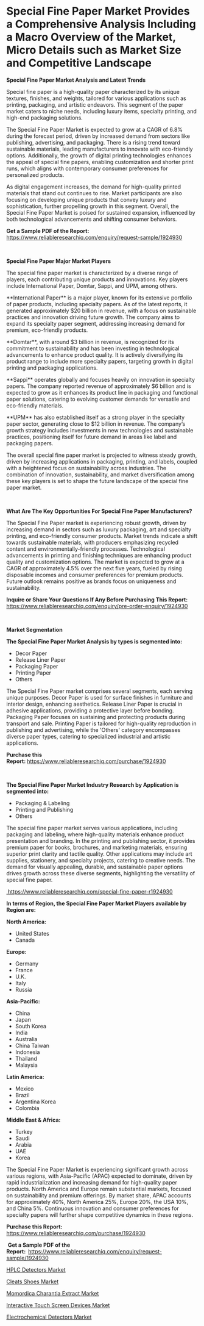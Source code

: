 <p><h1>Special Fine Paper Market Provides a Comprehensive Analysis Including a Macro Overview of the Market, Micro Details such as Market Size and Competitive Landscape</h1></p><p><strong>Special Fine Paper Market Analysis and Latest Trends</strong></p>
<p><p>Special fine paper is a high-quality paper characterized by its unique textures, finishes, and weights, tailored for various applications such as printing, packaging, and artistic endeavors. This segment of the paper market caters to niche needs, including luxury items, specialty printing, and high-end packaging solutions. </p><p>The Special Fine Paper Market is expected to grow at a CAGR of 6.8% during the forecast period, driven by increased demand from sectors like publishing, advertising, and packaging. There is a rising trend toward sustainable materials, leading manufacturers to innovate with eco-friendly options. Additionally, the growth of digital printing technologies enhances the appeal of special fine papers, enabling customization and shorter print runs, which aligns with contemporary consumer preferences for personalized products. </p><p>As digital engagement increases, the demand for high-quality printed materials that stand out continues to rise. Market participants are also focusing on developing unique products that convey luxury and sophistication, further propelling growth in this segment. Overall, the Special Fine Paper Market is poised for sustained expansion, influenced by both technological advancements and shifting consumer behaviors.</p></p>
<p><strong>Get a Sample PDF of the Report:&nbsp;</strong> <a href="https://www.reliableresearchiq.com/enquiry/request-sample/1924930?utm_campaign=1117&utm_medium=2&utm_source=Github&utm_content=ia&utm_term=24102024&utm_id=special-fine-paper">https://www.reliableresearchiq.com/enquiry/request-sample/1924930</a></p>
<p>&nbsp;</p>
<p><strong>Special Fine Paper Major Market Players</strong></p>
<p><p>The special fine paper market is characterized by a diverse range of players, each contributing unique products and innovations. Key players include International Paper, Domtar, Sappi, and UPM, among others.</p><p>**International Paper** is a major player, known for its extensive portfolio of paper products, including specialty papers. As of the latest reports, it generated approximately $20 billion in revenue, with a focus on sustainable practices and innovation driving future growth. The company aims to expand its specialty paper segment, addressing increasing demand for premium, eco-friendly products.</p><p>**Domtar**, with around $3 billion in revenue, is recognized for its commitment to sustainability and has been investing in technological advancements to enhance product quality. It is actively diversifying its product range to include more specialty papers, targeting growth in digital printing and packaging applications.</p><p>**Sappi** operates globally and focuses heavily on innovation in specialty papers. The company reported revenue of approximately $6 billion and is expected to grow as it enhances its product line in packaging and functional paper solutions, catering to evolving customer demands for versatile and eco-friendly materials.</p><p>**UPM** has also established itself as a strong player in the specialty paper sector, generating close to $12 billion in revenue. The company’s growth strategy includes investments in new technologies and sustainable practices, positioning itself for future demand in areas like label and packaging papers.</p><p>The overall special fine paper market is projected to witness steady growth, driven by increasing applications in packaging, printing, and labels, coupled with a heightened focus on sustainability across industries. The combination of innovation, sustainability, and market diversification among these key players is set to shape the future landscape of the special fine paper market.</p></p>
<p>&nbsp;</p>
<p><strong>What Are The Key Opportunities For Special Fine Paper Manufacturers?</strong></p>
<p><p>The Special Fine Paper market is experiencing robust growth, driven by increasing demand in sectors such as luxury packaging, art and specialty printing, and eco-friendly consumer products. Market trends indicate a shift towards sustainable materials, with producers emphasizing recycled content and environmentally-friendly processes. Technological advancements in printing and finishing techniques are enhancing product quality and customization options. The market is expected to grow at a CAGR of approximately 4.5% over the next five years, fueled by rising disposable incomes and consumer preferences for premium products. Future outlook remains positive as brands focus on uniqueness and sustainability.</p></p>
<p><strong>Inquire or Share Your Questions If Any Before Purchasing This Report:</strong> <a href="https://www.reliableresearchiq.com/enquiry/pre-order-enquiry/1924930?utm_campaign=1117&utm_medium=2&utm_source=Github&utm_content=ia&utm_term=24102024&utm_id=special-fine-paper">https://www.reliableresearchiq.com/enquiry/pre-order-enquiry/1924930</a></p>
<p>&nbsp;</p>
<p><strong>Market Segmentation</strong></p>
<p><strong>The Special Fine Paper Market Analysis by types is segmented into:</strong></p>
<p><ul><li>Decor Paper</li><li>Release Liner Paper</li><li>Packaging Paper</li><li>Printing Paper</li><li>Others</li></ul></p>
<p><p>The Special Fine Paper market comprises several segments, each serving unique purposes. Decor Paper is used for surface finishes in furniture and interior design, enhancing aesthetics. Release Liner Paper is crucial in adhesive applications, providing a protective layer before bonding. Packaging Paper focuses on sustaining and protecting products during transport and sale. Printing Paper is tailored for high-quality reproduction in publishing and advertising, while the 'Others' category encompasses diverse paper types, catering to specialized industrial and artistic applications.</p></p>
<p><strong>Purchase this Report:&nbsp;</strong><a href="https://www.reliableresearchiq.com/purchase/1924930?utm_campaign=1117&utm_medium=2&utm_source=Github&utm_content=ia&utm_term=24102024&utm_id=special-fine-paper">https://www.reliableresearchiq.com/purchase/1924930</a></p>
<p>&nbsp;</p>
<p><strong>The Special Fine Paper Market Industry Research by Application is segmented into:</strong></p>
<p><ul><li>Packaging & Labeling</li><li>Printing and Publishing</li><li>Others</li></ul></p>
<p><p>The special fine paper market serves various applications, including packaging and labeling, where high-quality materials enhance product presentation and branding. In the printing and publishing sector, it provides premium paper for books, brochures, and marketing materials, ensuring superior print clarity and tactile quality. Other applications may include art supplies, stationery, and specialty projects, catering to creative needs. The demand for visually appealing, durable, and sustainable paper options drives growth across these diverse segments, highlighting the versatility of special fine paper.</p></p>
<p><a href="https://www.reliableresearchiq.com/special-fine-paper-r1924930?utm_campaign=1117&utm_medium=2&utm_source=Github&utm_content=ia&utm_term=24102024&utm_id=special-fine-paper">&nbsp;https://www.reliableresearchiq.com/special-fine-paper-r1924930</a></p>
<p><strong>In terms of Region, the Special Fine Paper Market Players available by Region are:</strong></p>
<p>
    <p> <strong> North America: </strong>
        <ul>
            <li>United States</li>
            <li>Canada</li>
        </ul>
        </p> 
    <p> <strong> Europe: </strong>
        <ul>
            <li>Germany</li>
            <li>France</li>
            <li>U.K.</li>
            <li>Italy</li>
            <li>Russia</li>
        </ul>
        </p> 
    <p> <strong> Asia-Pacific: </strong>
        <ul>
            <li>China</li>
            <li>Japan</li>
            <li>South Korea</li>
            <li>India</li>
            <li>Australia</li>
            <li>China Taiwan</li>
            <li>Indonesia</li>
            <li>Thailand</li>
            <li>Malaysia</li>
        </ul>
        </p> 
    <p> <strong> Latin America: </strong>
        <ul>
            <li>Mexico</li>
            <li>Brazil</li>
            <li>Argentina Korea</li>
            <li>Colombia</li>
        </ul>
        </p> 
    <p> <strong> Middle East & Africa: </strong>
        <ul>
            <li>Turkey</li>
            <li>Saudi</li>
            <li>Arabia</li>
            <li>UAE</li>
            <li>Korea</li>
        </ul>
    </p>
    </p>
<p><p>The Special Fine Paper Market is experiencing significant growth across various regions, with Asia-Pacific (APAC) expected to dominate, driven by rapid industrialization and increasing demand for high-quality paper products. North America and Europe remain substantial markets, focused on sustainability and premium offerings. By market share, APAC accounts for approximately 40%, North America 25%, Europe 20%, the USA 10%, and China 5%. Continuous innovation and consumer preferences for specialty papers will further shape competitive dynamics in these regions.</p></p>
<p><strong>Purchase this Report: </strong><a href="https://www.reliableresearchiq.com/purchase/1924930?utm_campaign=1117&utm_medium=2&utm_source=Github&utm_content=ia&utm_term=24102024&utm_id=special-fine-paper">https://www.reliableresearchiq.com/purchase/1924930</a></p>
<p>&nbsp;<strong>Get a Sample PDF of the Report:&nbsp;&nbsp;</strong><a href="https://www.reliableresearchiq.com/enquiry/request-sample/1924930?utm_campaign=1117&utm_medium=2&utm_source=Github&utm_content=ia&utm_term=24102024&utm_id=special-fine-paper">https://www.reliableresearchiq.com/enquiry/request-sample/1924930</a></p>
<p><strong></strong></p>
<p><p><a href="https://issuu.com/reportprime-2/docs/hplc-detectors-market-size-2030.ppt_b6151ef8467b1b?utm_campaign=1117&utm_medium=2&utm_source=Github&utm_content=ia&utm_term=24102024&utm_id=special-fine-paper">HPLC Detectors Market</a></p><p><a href="https://github.com/kiara3n0pau/Market-Research-Report-List-1/blob/main/cleats-shoes-market.md?utm_campaign=1117&utm_medium=2&utm_source=Github&utm_content=ia&utm_term=24102024&utm_id=special-fine-paper">Cleats Shoes Market</a></p><p><a href="https://www.linkedin.com/pulse/in-depth-analysis-global-momordica-charantia-extract-market-ftwoc?utm_campaign=1117&utm_medium=2&utm_source=Github&utm_content=ia&utm_term=24102024&utm_id=special-fine-paper">Momordica Charantia Extract Market</a></p><p><a href="https://github.com/florjvdva/Market-Research-Report-List-1/blob/main/interactive-touch-screen-devices-market.md?utm_campaign=1117&utm_medium=2&utm_source=Github&utm_content=ia&utm_term=24102024&utm_id=special-fine-paper">Interactive Touch Screen Devices Market</a></p><p><a href="https://issuu.com/reportprime-2/docs/electrochemical-detectors-market-si_4d37dfe94b8ee1?utm_campaign=1117&utm_medium=2&utm_source=Github&utm_content=ia&utm_term=24102024&utm_id=special-fine-paper">Electrochemical Detectors Market</a></p></p>